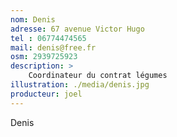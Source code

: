 ```yaml
---
nom: Denis
adresse: 67 avenue Victor Hugo
tel : 06774474565
mail: denis@free.fr
osm: 2939725923
description: >
    Coordinateur du contrat légumes
illustration: ./media/denis.jpg
producteur: joel
---
```


Denis